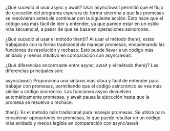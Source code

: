 ¿Qué sucedió al usar async y await?
Usar async/await permitió que el flujo de ejecución del programa esperara de forma síncrona a que las promesas se resolvieran antes de continuar con la siguiente acción. Esto hace que el código sea más fácil de leer y entender, ya que parece estar en un estilo más secuencial, a pesar de que se basa en operaciones asíncronas.

¿Qué sucedió al usar el método then()?
Al usar el método then(), estás trabajando con la forma tradicional de manejar promesas, encadenando las funciones de resolución y rechazo. Esto puede llevar a un código más anidado y menos intuitivo en comparación con async/await.

¿Qué diferencias encontraste entre async, await y el método then()?
Las diferencias principales son:

async/await: Proporciona una sintaxis más clara y fácil de entender para trabajar con promesas, permitiendo que el código asincrónico se vea más similar a código sincrónico. Las funciones async devuelven automáticamente promesas, y await pausa la ejecución hasta que la promesa se resuelva o rechace.

then(): Es el método más tradicional para manejar promesas. Se utiliza para encadenar operaciones en promesas, lo que puede resultar en un código más anidado y menos legible en comparación con async/await
